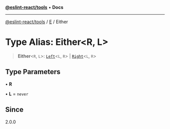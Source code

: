 [**@eslint-react/tools**](../../../README.md) • **Docs**

***

[@eslint-react/tools](../../../README.md) / [E](../README.md) / Either

# Type Alias: Either\<R, L\>

> **Either**\<`R`, `L`\>: [`Left`](../interfaces/Left.md)\<`L`, `R`\> \| [`Right`](../interfaces/Right.md)\<`L`, `R`\>

## Type Parameters

• **R**

• **L** = `never`

## Since

2.0.0
